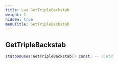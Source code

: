 ```yaml
---
title: Lua GetTripleBackstab
weight: 1
hidden: true
menuTitle: GetTripleBackstab
---
```

## GetTripleBackstab
```lua
statbonuses:GetTripleBackstab() const; -- uint8
```